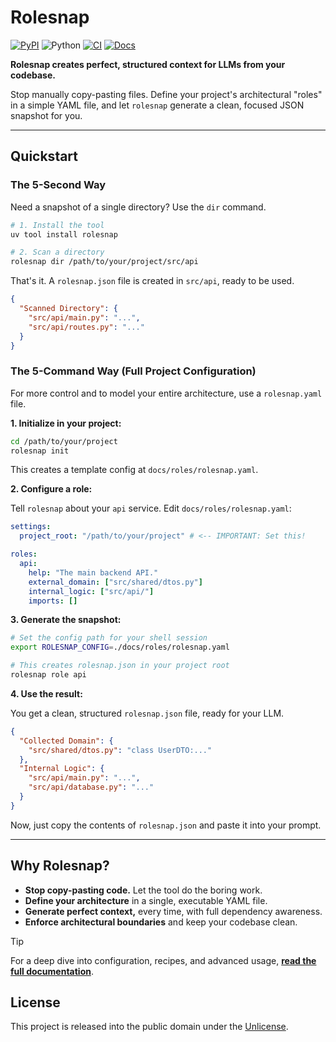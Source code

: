 # Rolesnap

[![PyPI](https://img.shields.io/pypi/v/rolesnap.svg)](https://pypi.org/project/rolesnap/)
![Python](https://img.shields.io/pypi/pyversions/rolesnap.svg)
[![CI](https://github.com/MeshcheryTapo4ek/snapshot-pepester/actions/workflows/ci.yml/badge.svg)](https://github.com/MeshcheryTapo4ek/snapshot-pepester/actions/workflows/ci.yml)
[![Docs](https://img.shields.io/badge/docs-mkdocs--material-success)](https://meshcherytapo4ek.github.io/snapshot-pepester/)

**Rolesnap creates perfect, structured context for LLMs from your codebase.**

Stop manually copy-pasting files. Define your project's architectural "roles" in a simple YAML file, and let `rolesnap` generate a clean, focused JSON snapshot for you. 

---

## Quickstart

### The 5-Second Way 

Need a snapshot of a single directory? Use the `dir` command.

```bash
# 1. Install the tool
uv tool install rolesnap

# 2. Scan a directory
rolesnap dir /path/to/your/project/src/api
```

That's it. A `rolesnap.json` file is created in `src/api`, ready to be used.

```json
{
  "Scanned Directory": {
    "src/api/main.py": "...",
    "src/api/routes.py": "..."
  }
}
```

### The 5-Command Way (Full Project Configuration)

For more control and to model your entire architecture, use a `rolesnap.yaml` file.


**1. Initialize in your project:**
```bash
cd /path/to/your/project
rolesnap init
```
This creates a template config at `docs/roles/rolesnap.yaml`.

**2. Configure a role:**

Tell `rolesnap` about your `api` service. Edit `docs/roles/rolesnap.yaml`:
```yaml
settings:
  project_root: "/path/to/your/project" # <-- IMPORTANT: Set this!

roles:
  api:
    help: "The main backend API."
    external_domain: ["src/shared/dtos.py"]
    internal_logic: ["src/api/"]
    imports: []
```

**3. Generate the snapshot:**
```bash
# Set the config path for your shell session
export ROLESNAP_CONFIG=./docs/roles/rolesnap.yaml

# This creates rolesnap.json in your project root
rolesnap role api
```

**4. Use the result:**

You get a clean, structured `rolesnap.json` file, ready for your LLM.
```json
{
  "Collected Domain": {
    "src/shared/dtos.py": "class UserDTO:..."
  },
  "Internal Logic": {
    "src/api/main.py": "...",
    "src/api/database.py": "..."
  }
}
```

Now, just copy the contents of `rolesnap.json` and paste it into your prompt.

---

## Why Rolesnap?

- **Stop copy-pasting code.** Let the tool do the boring work.
- **Define your architecture** in a single, executable YAML file.
- **Generate perfect context,** every time, with full dependency awareness.
- **Enforce architectural boundaries** and keep your codebase clean.

> [!TIP]
> For a deep dive into configuration, recipes, and advanced usage, **[read the full documentation](https://meshcherytapo4ek.github.io/snapshot-pepester/)**.

## License

This project is released into the public domain under the [Unlicense](http://unlicense.org/).
